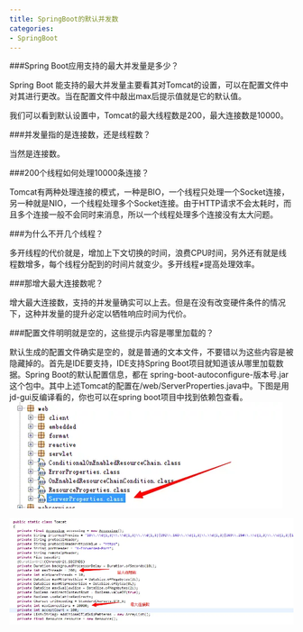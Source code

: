 ```yaml
---
title: SpringBoot的默认并发数
categories:
- SpringBoot
---
```

###Spring Boot应用支持的最大并发量是多少？

Spring Boot 能支持的最大并发量主要看其对Tomcat的设置，可以在配置文件中对其进行更改。当在配置文件中敲出max后提示值就是它的默认值。

我们可以看到默认设置中，Tomcat的最大线程数是200，最大连接数是10000。

###并发量指的是连接数，还是线程数？

当然是连接数。

###200个线程如何处理10000条连接？

 Tomcat有两种处理连接的模式，一种是BIO，一个线程只处理一个Socket连接，另一种就是NIO，一个线程处理多个Socket连接。由于HTTP请求不会太耗时，而且多个连接一般不会同时来消息，所以一个线程处理多个连接没有太大问题。

###为什么不开几个线程？

多开线程的代价就是，增加上下文切换的时间，浪费CPU时间，另外还有就是线程数增多，每个线程分配到的时间片就变少。多开线程≠提高处理效率。

###那增大最大连接数呢？

增大最大连接数，支持的并发量确实可以上去。但是在没有改变硬件条件的情况下，这种并发量的提升必定以牺牲响应时间为代价。

###配置文件明明就是空的，这些提示内容是哪里加载的？

默认生成的配置文件确实是空的，就是普通的文本文件，不要错以为这些内容是被隐藏掉的。首先是IDE要支持，IDE支持Spring Boot项目就知道该从哪里加载数据。Spring Boot的默认配置信息，都在 spring-boot-autoconfigure-版本号.jar 这个包中。其中上述Tomcat的配置在/web/ServerProperties.java中。下图是用jd-gui反编译看的，你也可以在spring boot项目中找到依赖包查看。
![image.png](SpringBoot的默认并发数.assets\de66c8680eb64600b4fbbfe80de2806f.png)

![image.png](SpringBoot的默认并发数.assets\2e9a40fe1cff4f1cb642ccd8fefc6291.png)
